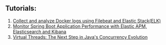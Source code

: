 ## Tutorials:

1. [Collect and analyze Docker logs using Filebeat and Elastic Stack(ELK)](https://github.com/cosminseceleanu/tutorials/blob/master/docker-logs-elk/docs/index.md)
2. [Monitor Spring Boot Application Performance with Elastic APM, Elasticsearch and Kibana](https://github.com/cosminseceleanu/tutorials/blob/master/elastic-apm-java/docs/index.md)
3. [Virtual Threads: The Next Step in Java's Concurrency Evolution](./docs/virtual-threads/index.md)
